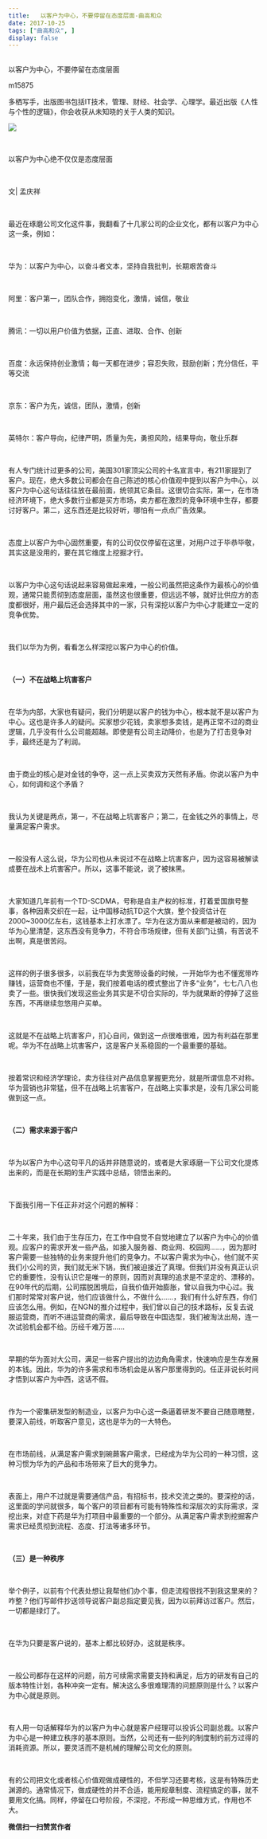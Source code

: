 ```yaml
---
title:   ​以客户为中心，不要停留在态度层面-曲高和众
date: 2017-10-25
tags: ["曲高和众", ]
display: false
---
```



## 



​以客户为中心，不要停留在态度层面




m15875




多栖写手，出版图书包括IT技术，管理、财经、社会学、心理学。最近出版《人性与个性的逻辑》，你会收获从未知晓的关于人类的知识。


<img data-s="300,640" data-type="jpeg" src="https://mmbiz.qpic.cn/mmbiz_jpg/fxGMiaL5Zj1jwicA4WMRE0CuwaK2ONxSyIibdI6S1o6K7cfibS4DqNMeqCZVILT6jH5mhNsXJMSplnX7dxibGklNFhA/0?wx_fmt=jpeg" style="" class="" data-ratio="0.75" data-w="960"/>

&nbsp;

以客户为中心绝不仅仅是态度层面

&nbsp;

文| 孟庆祥

&nbsp;

最近在琢磨公司文化这件事，我翻看了十几家公司的企业文化，都有以客户为中心这一条，例如：

&nbsp;

华为：以客户为中心，以奋斗者文本，坚持自我批判，长期艰苦奋斗

&nbsp;

阿里：客户第一，团队合作，拥抱变化，激情，诚信，敬业

&nbsp;

腾讯：一切以用户价值为依据，正直、进取、合作、创新

&nbsp;

百度：永远保持创业激情；每一天都在进步；容忍失败，鼓励创新；充分信任，平等交流

&nbsp;

京东：客户为先，诚信，团队，激情，创新

&nbsp;

英特尔：客户导向，纪律严明，质量为先，勇担风险，结果导向，敬业乐群

&nbsp;

有人专门统计过更多的公司，美国301家顶尖公司的十名宣言中，有211家提到了客户。现在，绝大多数公司都会在自己陈述的核心价值观中提到以客户为中心，以客户为中心这句话往往放在最前面，统领其它条目。这很切合实际，第一，在市场经济环境下，绝大多数行业都是买方市场，卖方都在激烈的竞争环境中生存，都要讨好客户。第二，这东西还是比较好听，哪怕有一点点广告效果。

&nbsp;

态度上以客户为中心固然重要，有的公司仅仅停留在这里，对用户过于毕恭毕敬，其实这是没用的，要在其它维度上挖掘才行。

&nbsp;

以客户为中心这句话说起来容易做起来难，一般公司虽然把这条作为最核心的价值观，通常只能贯彻到态度层面，虽然这也很重要，但远远不够，就好比供应方的态度都很好，用户最后还会选择其中的一家，只有深挖以客户为中心才能建立一定的竞争优势。

&nbsp;

我们以华为为例，看看怎么样深挖以客户为中心的价值。

&nbsp;

**（一）不在战略上坑害客户**

&nbsp;

在华为内部，大家也有疑问，我们分明是以客户的钱为中心，根本就不是以客户为中心。这也是许多人的疑问。买家想少花钱，卖家想多卖钱，是再正常不过的商业逻辑，几乎没有什么公司能超越。即使是有公司主动降价，也是为了打击竞争对手，最终还是为了利润。

&nbsp;

由于商业的核心是对金钱的争夺，这一点上买卖双方天然有矛盾。你说以客户为中心，如何调和这个矛盾？

&nbsp;

我认为关键是两点，第一，不在战略上坑害客户；第二，在金钱之外的事情上，尽量满足客户需求。

&nbsp;

一般没有人这么说，华为公司也从未说过不在战略上坑害客户，因为这容易被解读成要在战术上坑害客户。所以，这事不能说，说了被抹黑。

&nbsp;

大家知道几年前有一个TD-SCDMA，号称是自主产权的标准，打着爱国旗号整事，各种因素交织在一起，让中国移动抗TD这个大旗，整个投资估计在2000~3000亿左右，这钱基本上打水漂了。华为在这方面从来都是被动的，因为华为心里清楚，这东西没有竞争力，不符合市场规律，但有关部门让搞，有苦说不出啊，真是很苦闷。

&nbsp;

这样的例子很多很多，以前我在华为卖宽带设备的时候，一开始华为也不懂宽带咋赚钱，运营商也不懂，于是，我们按着电话的模式整出了许多“业务”，七七八八也卖了一些。很快我们发现这些业务其实是不切合实际的，华为就果断的停掉了这些东西，不再继续忽悠用户买单。

&nbsp;

这就是不在战略上坑害客户，扪心自问，做到这一点很难很难，因为有利益在那里呢。华为不在战略上坑害客户，这是客户关系稳固的一个最重要的基础。

&nbsp;

按着常识和经济学理论，卖方往往对产品信息掌握更充分，就是所谓信息不对称。华为营销也非常猛，但不在战略上坑害客户，在战略上实事求是，没有几家公司能做到这一点。

&nbsp;

**（二）需求来源于客户**

&nbsp;

华为以客户为中心这句平凡的话并非随意说的，或者是大家琢磨一下公司文化提炼出来的，而是在长期的生产实践中总结，领悟出来的。

&nbsp;

下面我引用一下任正非对这个问题的解释：

&nbsp;

二十年来，我们由于生存压力，在工作中自觉不自觉地建立了以客户为中心的价值观。应客户的需求开发一些产品，如接入服务器、商业网、校园网……，因为那时客户需要一些独特的业务来提升他们的竞争力。不以客户需求为中心，他们就不买我们小公司的货，我们就无米下锅，我们被迫接近了真理。但我们并没有真正认识它的重要性，没有认识它是唯一的原则，因而对真理的追求是不坚定的、漂移的。在90年代的后期，公司摆脱困境后，自我价值开始膨胀，曾以自我为中心过。我们那时常常对客户说，他们应该做什么，不做什么……，我们有什么好东西，你们应该怎么用。例如，在NGN的推介过程中，我们曾以自己的技术路标，反复去说服运营商，而听不进运营商的需求，最后导致在中国选型，我们被淘汰出局，连一次试验机会都不给。历经千难万苦……

&nbsp;

早期的华为面对大公司，满足一些客户提出的边边角角需求，快速响应是生存发展的本钱。因此，华为的许多需求和市场机会是从客户那里得到的。任正非说长时间才悟到以客户为中西，这话不假。

&nbsp;

作为一个密集研发型的制造业，以客户为中心这一条逼着研发不要自己随意瞎整，要深入前线，听取客户意见，这也是华为的一大特色。

&nbsp;

在市场前线，从满足客户需求到碗蕨客户需求，已经成为华为公司的一种习惯，这种习惯为华为的产品和市场带来了巨大的竞争力。

&nbsp;

表面上，用户不过就是需要通信产品，有招标书，技术交流之类的。要深挖的话，这里面的学问就很多，每个客户的项目都有可能有特殊性和深层次的实际需求，深挖出来，对症下药是华为打项目中最重要的一个部分。从满足客户需求到挖掘客户需求已经贯彻到流程、态度、打法等诸多环节。

&nbsp;

**（三）是一种秩序**

&nbsp;

举个例子，以前有个代表处想让我帮他们办个事，但走流程很找不到我这里来的？咋整？他们写邮件抄送领导说客户副总指定要见我，因为以前拜访过客户。然后，一切都是绿灯了。

&nbsp;

在华为只要是客户说的，基本上都比较好办，这就是秩序。

&nbsp;

一般公司都存在这样的问题，前方可续需求需要支持和满足，后方的研发有自己的版本特性计划，各种冲突一定有。解决这么多很难理清的问题原则是什么？以客户为中心就是原则。

&nbsp;

有人用一句话解释华为的以客户为中心就是客户经理可以投诉公司副总裁。以客户为中心是一种建立秩序的基本原则。当然，公司还有一些列的制度制约前方过得的消耗资源。所以，要灵活而不是机械的理解公司文化的原则。

&nbsp;

有的公司把文化或者核心价值观做成硬性的，不但学习还要考核，这是有特殊历史渊源的。通常情况下，做成硬性的并不合适，能用规章制度、流程搞定的事，就不要用文化搞。同样，停留在口号阶段，不深挖，不形成一种思维方式，作用也不大。




**微信扫一扫赞赏作者**